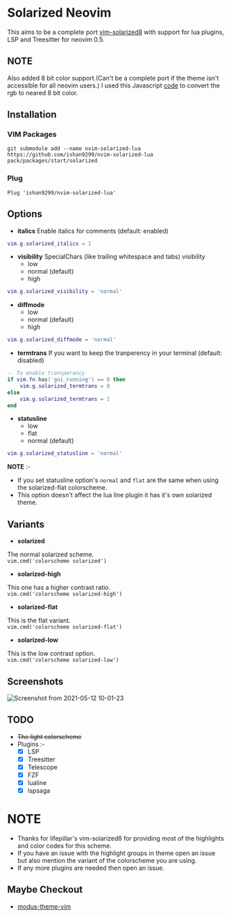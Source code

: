 # Solarized Neovim

This aims to be a complete port [vim-solarized8](https://github.com/lifepillar/vim-solarized8) with support for lua
plugins, LSP and Treesitter for neovim 0.5.

## NOTE
Also added 8 bit color support.(Can't be a complete port if the theme isn't accessible for all neovim users.)
I used this Javascript [code](https://gist.github.com/ishan9299/d87713b43dc04d49fa060711fdc7dd6d) to convert the rgb to
neared 8 bit color.

## Installation

### VIM Packages
```
git submodule add --name nvim-solarized-lua https://github.com/ishan9299/nvim-solarized-lua
pack/packages/start/solarized
```

### Plug
```
Plug 'ishan9299/nvim-solarized-lua'
```

## Options
- **italics**
Enable italics for comments (default: enabled)

```lua
vim.g.solarized_italics = 1
```

- **visibility**
SpecialChars (like trailing whitespace and tabs) visibility
  + low
  + normal (default)
  + high

```lua
vim.g.solarized_visibility = 'normal'
```

- **diffmode**
  + low
  + normal (default)
  + high
 
```lua
vim.g.solarized_diffmode = 'normal'
```

- **termtrans**
If you want to keep the tranperency in your terminal (default: disabled)

```lua
-- To enable transperancy
if vim.fn.has('gui_running') == 0 then
    vim.g.solarized_termtrans = 0
else
    vim.g.solarized_termtrans = 1
end
```

- **statusline**
  + low
  + flat
  + normal (default)

 ```lua
 vim.g.solarized_statusline = 'normal'
 ```
  **NOTE** :-
  - If you set statusline option's `normal` and `flat` are the same when using the solarized-flat colorscheme.
  - This option doesn't affect the lua line plugin it has it's own solarized theme.

## Variants

- **solarized**

The normal solarized scheme.  
`vim.cmd('colorscheme solarized')`

- **solarized-high**

This one has a higher contrast ratio.  
`vim.cmd('colorscheme solarized-high')`

- **solarized-flat**

This is the flat variant.  
`vim.cmd('colorscheme solarized-flat')`

- **solarized-low**

This is the low contrast option.  
`vim.cmd('colorscheme solarized-low')`

## Screenshots
![Screenshot from 2021-05-12 10-01-23](https://user-images.githubusercontent.com/47824004/117919013-e00da400-b309-11eb-845a-a54f675e7a90.png)


## TODO

- ~~The light colorscheme~~
- Plugins :-  
   - [x] LSP  
   - [x] Treesitter  
   - [x] Telescope  
   - [x] FZF  
   - [x] lualine  
   - [x] lspsaga

# NOTE
- Thanks for lifepillar's vim-solarized8 for providing most of the highlights and color codes for this scheme.
- If you have an issue with the highlight groups in theme open an issue but also mention the variant of the colorscheme
  you are using.
- If any more plugins are needed then open an issue.

## Maybe Checkout
- [modus-theme-vim](https://github.com/ishan9299/modus-theme-vim)
